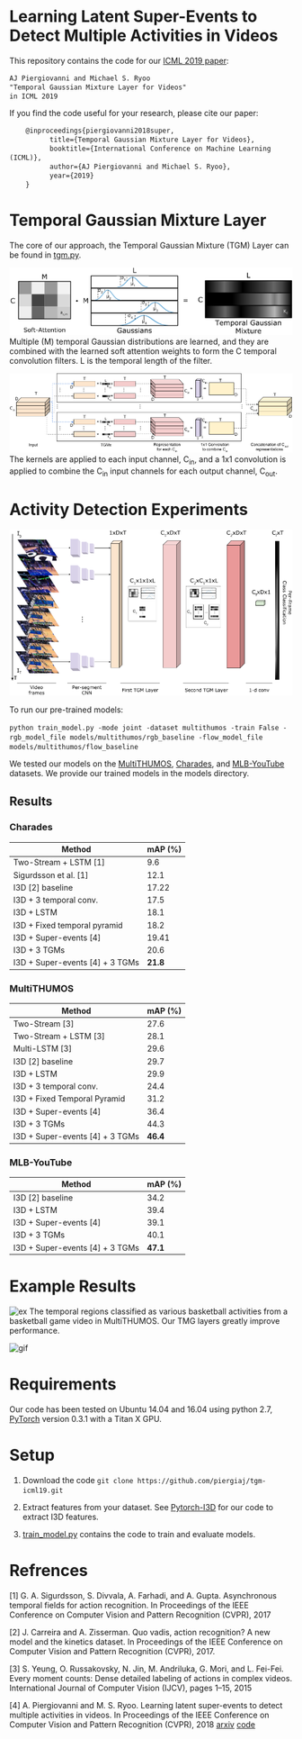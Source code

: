 # Learning Latent Super-Events to Detect Multiple Activities in Videos

This repository contains the code for our [ICML 2019 paper](https://arxiv.org/abs/1803.06316):

    AJ Piergiovanni and Michael S. Ryoo
    "Temporal Gaussian Mixture Layer for Videos"
    in ICML 2019

If you find the code useful for your research, please cite our paper:

        @inproceedings{piergiovanni2018super,
              title={Temporal Gaussian Mixture Layer for Videos},
              booktitle={International Conference on Machine Learning (ICML)},
              author={AJ Piergiovanni and Michael S. Ryoo},
              year={2019}
        }


# Temporal Gaussian Mixture Layer
The core of our approach, the Temporal Gaussian Mixture (TGM) Layer can be found in [tgm.py](tgm.py).

![mg](/examples/mixture-of-gaussians.png?raw=true "mg")
Multiple (M) temporal Gaussian distributions are learned, and they are combined with the learned soft attention weights to form the C temporal convolution filters. L is the temporal length of the filter.

![share](/examples/tgm-shared.png?raw=true "share")
The kernels are applied to each input channel, C<sub>in</sub>, and a 1x1 convolution is applied to combine the C<sub>in</sub> input channels for each output channel, C<sub>out</sub>.

# Activity Detection Experiments
![model overview](/examples/model.png?raw=true "model overview")

To run our pre-trained models:

```python train_model.py -mode joint -dataset multithumos -train False -rgb_model_file models/multithumos/rgb_baseline -flow_model_file models/multithumos/flow_baseline```

We tested our models on the [MultiTHUMOS](http://ai.stanford.edu/~syyeung/everymoment.html), [Charades](http://allenai.org/plato/charades/), and [MLB-YouTube](https://github.com/piergiaj/mlb-youtube) datasets. We provide our trained models in the models directory.

## Results
### Charades

|  Method | mAP (%) |
| ------------- | ------------- |
| Two-Stream + LSTM [1] | 9.6  |
| Sigurdsson et al. [1]  | 12.1  |
| I3D [2] baseline      | 17.22 |
| I3D + 3 temporal conv. | 17.5 |
| I3D + LSTM          | 18.1  |
| I3D + Fixed temporal pyramid | 18.2|
| I3D + Super-events [4] | 19.41 |
| I3D + 3 TGMs  | 20.6 |
| I3D + Super-events [4] + 3 TGMs | **21.8** |

### MultiTHUMOS

|  Method | mAP (%) |
| ------------- | ------------- |
| Two-Stream [3]  | 27.6  |
| Two-Stream + LSTM [3] | 28.1 | 
| Multi-LSTM [3]  | 29.6  |
| I3D [2] baseline | 29.7 |
| I3D + LSTM | 29.9 |
| I3D + 3 temporal conv. | 24.4 |
| I3D + Fixed Temporal Pyramid | 31.2 |
| I3D + Super-events [4] | 36.4 |
| I3D + 3 TGMs | 44.3 |
| I3D + Super-events [4] + 3 TGMs | **46.4** |


### MLB-YouTube

|  Method | mAP (%) |
| ------------- | ------------- |
| I3D [2] baseline | 34.2 |
| I3D + LSTM | 39.4 |
| I3D + Super-events [4] | 39.1 |
| I3D + 3 TGMs | 40.1 |
| I3D + Super-events [4] + 3 TGMs | **47.1** |


# Example Results
![ex](/examples/res.png?raw=true "mg")
The temporal regions classified as various basketball activities from a basketball game video in MultiTHUMOS. Our TMG layers greatly improve performance.

![gif](/examples/charades_example.gif?raw=true "example")


# Requirements

Our code has been tested on Ubuntu 14.04 and 16.04 using python 2.7, [PyTorch](pytorch.org) version 0.3.1 with a Titan X GPU.


# Setup

1. Download the code ```git clone https://github.com/piergiaj/tgm-icml19.git```

2. Extract features from your dataset. See [Pytorch-I3D](https://github.com/piergiaj/pytorch-i3d) for our code to extract I3D features.

3. [train_model.py](train_model.py) contains the code to train and evaluate models.


# Refrences
[1] G.  A.  Sigurdsson,  S.  Divvala,  A.  Farhadi,  and  A.  Gupta. Asynchronous temporal fields for action recognition. In Proceedings of the IEEE Conference on Computer Vision and Pattern Recognition (CVPR), 2017

[2] J. Carreira and A. Zisserman. Quo vadis, action recognition? A new model and the kinetics dataset. In Proceedings of the IEEE Conference on Computer Vision and Pattern Recognition (CVPR), 2017.

[3] S. Yeung, O. Russakovsky, N. Jin, M. Andriluka, G. Mori, and L. Fei-Fei. Every moment counts: Dense detailed labeling of actions in complex videos. International Journal of Computer Vision (IJCV), pages 1–15, 2015

[4] A. Piergiovanni  and  M.  S.  Ryoo.  Learning  latent  super-events  to  detect  multiple  activities  in  videos.   In Proceedings of the IEEE Conference on Computer Vision and Pattern Recognition (CVPR), 2018 [arxiv](https://arxiv.org/abs/1712.01938) [code](https://github.com/piergiaj/super-events-cvpr18)
